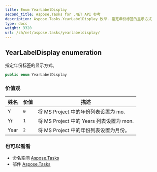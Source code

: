 ```yaml
---
title: Enum YearLabelDisplay
second_title: Aspose.Tasks for .NET API 参考
description: Aspose.Tasks.YearLabelDisplay 枚举. 指定年份标签的显示方式
type: docs
weight: 3320
url: /zh/net/aspose.tasks/yearlabeldisplay/
---
```

## YearLabelDisplay enumeration

指定年份标签的显示方式。

```csharp
public enum YearLabelDisplay
```

### 价值观

| 姓名 | 价值 | 描述 |
| --- | --- | --- |
| Y | `0` | 将 MS Project 中的年份列表设置为 mo. |
| Yr | `1` | 将 MS Project 中的 Years 列表设置为 mon. |
| Year | `2` | 将 MS Project 中的年份列表设置为月份。 |

### 也可以看看

* 命名空间 [Aspose.Tasks](../../aspose.tasks/)
* 部件 [Aspose.Tasks](../../)


